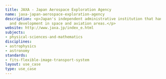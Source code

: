 ```yaml
---
title: JAXA - Japan Aerospace Exploration Agency
name: jaxa-japan-aerospace-exploration-agency
description: <p>Japan's independent administrative institution that handles research
  and development in space and aviation areas.</p>
website: http://www.jaxa.jp/index_e.html
subjects:
- physical-sciences-and-mathematics
disciplines:
- astrophysics
- astronomy
standards:
- fits-flexible-image-transport-system
layout: use_case
type: use_case
---
```



